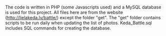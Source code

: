 The code is written in PHP (some Javascripts used) and a MySQL database is used for this project.
All files here are from the website (http://lielakeda.lv/battle/) except the folder "get".
The "get" folder contains scripts to be run daily when updating the list of photos.
Keda_Battle.sql includes SQL commands for creating the database.